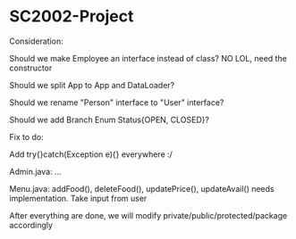 # SC2002-Project

Consideration:

  Should we make Employee an interface instead of class? NO LOL, need the constructor

  Should we split App to App and DataLoader?

  Should we rename "Person" interface to "User" interface?

  Should we add Branch Enum Status{OPEN, CLOSED}?

Fix to do:

Add try{}catch(Exception e){} everywhere :/

Admin.java: ...

Menu.java: addFood(), deleteFood(), updatePrice(), updateAvail() needs implementation. Take input from user

After everything are done, we will modify private/public/protected/package accordingly


